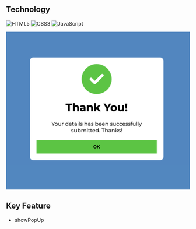 ## Technology
![HTML5](https://img.shields.io/badge/frontend-html5-FF9900?style=flat&logo=html5)
![CSS3](https://img.shields.io/badge/frontend-css3-3399FF?style=flat&logo=css3)
![JavaScript](https://img.shields.io/badge/frontend-javasript-FFF000?style=flat&logo=javascript)


![รูปภาพ](/images/PopUp.png)

## Key Feature
  - showPopUp